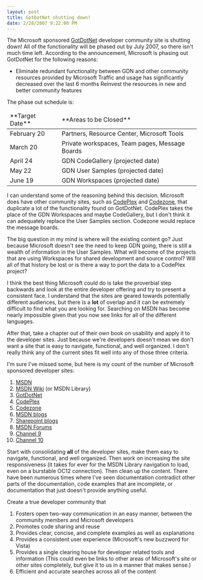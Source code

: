 ```yaml
---
layout: post
title: GotDotNet shutting down!
date: 2/28/2007 9:22:00 PM
---
```


The Microsoft sponsored [GotDotNet](http://www.gotdotnet.com/) developer community site is shutting down! All of the functionality will be phased out by July 2007, so there isn't much time left. According to the announcement, Microsoft is phasing out GotDotNet for the following reasons:

*   Eliminate redundant functionality between GDN and other community resources provided by Microsoft  Traffic and usage has significantly decreased over the last 6 months  Reinvest the resources in new and better community features 

The phase out schedule is:

 <table width="100%" border="0"> <tbody> <thead> <tr> <td>**Target Date**</td> <td>**Areas to be Closed**</td></tr></thead> <tbody> <tr> <td>February 20</td> <td>Partners, Resource Center, Microsoft Tools </td></tr> <tr> <td>March 20</td> <td>Private workspaces, Team pages, Message Boards </td></tr> <tr> <td>April 24</td> <td>GDN CodeGallery (projected date) </td></tr> <tr> <td>May 22</td> <td>GDN User Samples (projected date) </td></tr> <tr> <td>June 19</td> <td>GDN Workspaces (projected date) </td></tr></tbody></tbody></table>

I can understand some of the reasoning behind this decision. Microsoft does have other community sites, such as [CodePlex](http://www.codeplex.com/) and [Codezone](http://www.codezone.com/), that duplicate a lot of the functionality found on GotDotNet. CodePlex takes the place of the GDN Workspaces and maybe CodeGallery, but I don't think it can adequately replace the User Samples section. Codezone would replace the message boards.

The big question in my mind is where will the existing content go? Just because Microsoft doesn't see the need to keep GDN going, there is still a wealth of information in the User Samples. What will become of the projects that are using Workspaces for shared development and source control? Will all of that history be lost or is there a way to port the data to a CodePlex project?

I think the best thing Microsoft could do is take the proverbial step backwards and look at the entire developer offering and try to present a consistent face. I understand that the sites are geared towards potentially different audiences, but there is a **lot** of overlap and it can be extremely difficult to find what you are looking for. Searching on MSDN has become nearly impossible given that you now see links for all of the different languages.

After that, take a chapter out of their own book on usability and apply it to the developer sites. Just because we're developers doesn't mean we don't want a site that is easy to navigate, functional, and well organized. I don't really think any of the current sites fit well into any of those three criteria.

I'm sure I've missed some, but here is my count of the number of Microsoft sponsored developer sites:

1.  [MSDN](http://msdn2.microsoft.com/)
2.  [MSDN Wiki](http://msdn2.microsoft.com/library) (or MSDN Library)
3.  [GotDotNet](http://www.gotdotnet.com/)
4.  [CodePlex](http://www.codeplex.com/)
5.  [Codezone](http://www.codezone.com/)
6.  [MSDN blogs](http://blogs.msdn.com/)
7.  [Sharepoint blogs](http://sharepoint.microsoft.com/blogs/default.aspx)
8.  [MSDN Forums](http://forums.microsoft.com/)
9.  [Channel 9](http://channel9.msdn.com/)
10.  [Channel 10](http://on10.net/) 

Start with consolidating **all** of the developer sites, make them easy to navigate, functional, and well organized. Then work on increasing the site responsiveness (it takes for ever for the MSDN Library navigation to load, even on a burstable OC12 connection). Then clean up the content. There have been numerous times where I've seen documentation contradict other parts of the documentation, code examples that are incomplete, or documentation that just doesn't provide anything useful.

Create a true developer community that 

1.  Fosters open two-way communication in an easy manner, between the community members and Microsoft developers
2.  Promotes code sharing and reuse
3.  Provides clear, concise, and complete examples as well as explanations
4.  Provides a consistent user experience (Microsoft's new buzzword for Vista)
5.  Provides a single clearing house for developer related tools and information (This could even be links to other areas of Microsoft's site or other sites completely, but give it to us in a manner that makes sense.)
6.  Efficient and accurate searches across all of the content
